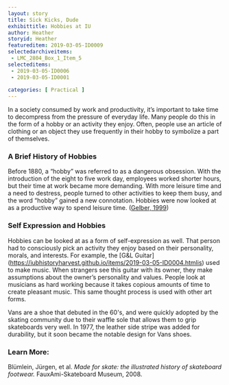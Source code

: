 ```yaml
---
layout: story
title: Sick Kicks, Dude
exhibittitle: Hobbies at IU 
author: Heather
storyid: Heather
featureditem: 2019-03-05-ID0009
selectedarchiveitems:
 - LMC_2804_Box_1_Item_5
selecteditems:
 - 2019-03-05-ID0006
 - 2019-03-05-ID0001
 
categories: [ Practical ]
---
```


In a society consumed by work and productivity, it’s important to take time to decompress from the pressure of everyday life. Many people do this in the form of a hobby or an activity they enjoy. Often, people use an article of clothing or an object they use frequently in their hobby to symbolize a part of themselves. 

### A Brief History of Hobbies

Before 1880, a “hobby” was referred to as a dangerous obsession. With the introduction of the eight to five work day, employees worked shorter hours, but their time at work became more demanding. With more leisure time and a need to destress, people turned to other activities to keep them busy, and the word “hobby” gained a new connotation. Hobbies were now looked at as a productive way to spend leisure time. ([Gelber, 1999](https://books.google.com/books?hl=en&lr=&id=Cda_QMSGK3sC&oi=fnd&pg=PR9&dq=+Gelber+S+M.+%27%E2%80%99Hobbies:+leisure+and+the+Culture+of+Work+in+America%E2%80%99%E2%80%99+Columbia+University+Press,+1999,+p.+11.+&ots=fZiMxf_YAv&sig=ARUiOMrHujP6Tu2FxqX9g5Xb4bg#v=onepage&q&f=false))

### Self Expression and Hobbies

Hobbies can be looked at as a form of self-expression as well. That person had to consciously pick an activity they enjoy based on their personality, morals, and interests. For example, the [G&L Guitar] (https://iubhistoryharvest.github.io/items/2019-03-05-ID0004.htmlis) used to make music. When strangers see this guitar with its owner, they make assumptions about the owner’s personality and values. People look at musicians as hard working because it takes copious amounts of time to create pleasant music. This same thought process is used with other art forms.

Vans are a shoe that debuted in the 60's, and were quickly adopted by the skating community due to their waffle sole that allows them to grip skateboards very well. In 1977, the leather side stripe was added for durability, but it soon became the notable design for Vans shoes. 

### Learn More:

Blümlein, Jürgen, et al. *Made for skate: the illustrated history of skateboard footwear.* FauxAmi-Skateboard Museum, 2008.

